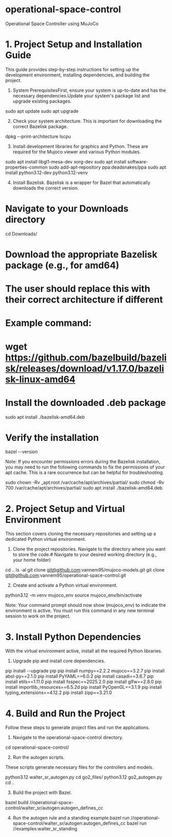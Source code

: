 # operational-space-control
Operational Space Controller using MuJoCo

# 1. Project Setup and Installation Guide
This guide provides step-by-step instructions for setting up the development environment, installing dependencies, and building the project.

1. System PrerequisitesFirst, ensure your system is up-to-date and has the necessary dependencies.Update your system's package list and upgrade existing packages.

sudo apt update
sudo apt upgrade

2. Check your system architecture. This is important for downloading the correct Bazelisk package.

dpkg --print-architecture
lscpu

3. Install development libraries for graphics and Python. These are required for the Mujoco viewer and various Python modules.

sudo apt install libgl1-mesa-dev xorg-dev
sudo apt install software-properties-common
sudo add-apt-repository ppa:deadsnakes/ppa
sudo apt install python3.12-dev python3.12-venv

4. Install Bazelisk. Bazelisk is a wrapper for Bazel that automatically downloads the correct version.

# Navigate to your Downloads directory
cd Downloads/
# Download the appropriate Bazelisk package (e.g., for amd64)
# The user should replace this with their correct architecture if different
# Example command:
# wget https://github.com/bazelbuild/bazelisk/releases/download/v1.17.0/bazelisk-linux-amd64

# Install the downloaded .deb package
sudo apt install ./bazelisk-amd64.deb

# Verify the installation
bazel --version

Note: If you encounter permissions errors during the Bazelisk installation, you may need to run the following commands to fix the permissions of your apt cache. This is a rare occurrence but can be helpful for troubleshooting.

sudo chown -Rv _apt:root /var/cache/apt/archives/partial/
sudo chmod -Rv 700 /var/cache/apt/archives/partial/
sudo apt install ./bazelisk-amd64.deb


# 2. Project Setup and Virtual Environment

This section covers cloning the necessary repositories and setting up a dedicated Python virtual environment.


1. Clone the project repositories. Navigate to the directory where you want to store the code.# Navigate to your desired working directory (e.g., your home folder)

cd ..
ls -al
git clone git@github.com:vannem95/mujoco-models.git
git clone git@github.com:vannem95/operational-space-control.git


2. Create and activate a Python virtual environment.

python3.12 -m venv mujoco_env
source mujoco_env/bin/activate

Note: Your command prompt should now show (mujoco_env) to indicate the environment is active. You must run this command in any new terminal session to work on the project.


# 3. Install Python Dependencies

With the virtual environment active, install all the required Python libraries.

1. Upgrade pip and install core dependencies.

pip install --upgrade pip
pip install numpy==2.2.2 mujoco==3.2.7
pip install absl-py==2.1.0
pip install PyYAML==6.0.2
pip install casadi==3.6.7
pip install etils==1.11.0
pip install fsspec==2025.2.0
pip install glfw==2.8.0
pip install importlib_resources==6.5.2d
pip install PyOpenGL==3.1.9
pip install typing_extensions==4.12.2
pip install zipp==3.21.0

# 4. Build and Run the Project

Follow these steps to generate project files and run the applications.

1. Navigate to the operational-space-control directory.

cd operational-space-control/


2. Run the autogen scripts. 

These scripts generate necessary files for the controllers and models.

python3.12 walter_sr_autogen.py
cd go2_files/
python3.12 go2_autogen.py
cd ..


3. Build the project with Bazel.

bazel build //operational-space-control/walter_sr/autogen:autogen_defines_cc


4. Run the autogen rule and a standing example.bazel run //operational-space-control/walter_sr/autogen:autogen_defines_cc
bazel run //examples:walter_sr_standing
